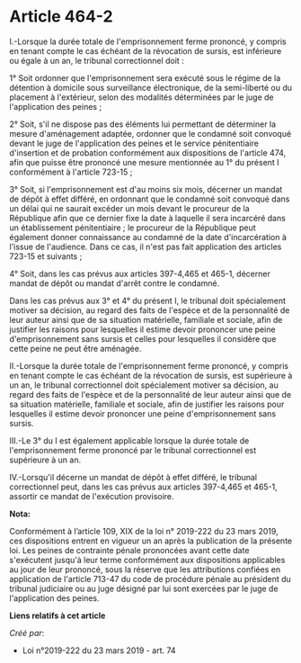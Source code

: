 # Article 464-2

I.-Lorsque la durée totale de l'emprisonnement ferme prononcé, y compris en tenant compte le cas échéant de la révocation de
sursis, est inférieure ou égale à un an, le tribunal correctionnel doit :

1° Soit ordonner que l'emprisonnement sera exécuté sous le régime de la détention à domicile sous surveillance électronique,
de la semi-liberté ou du placement à l'extérieur, selon des modalités déterminées par le juge de l'application des peines ;

2° Soit, s'il ne dispose pas des éléments lui permettant de déterminer la mesure d'aménagement adaptée, ordonner que le
condamné soit convoqué devant le juge de l'application des peines et le service pénitentiaire d'insertion et de probation
conformément aux dispositions de l'article 474, afin que puisse être prononcé une mesure mentionnée au 1° du présent I
conformément à l'article 723-15 ;

3° Soit, si l'emprisonnement est d'au moins six mois, décerner un mandat de dépôt à effet différé, en ordonnant que le
condamné soit convoqué dans un délai qui ne saurait excéder un mois devant le procureur de la République afin que ce dernier
fixe la date à laquelle il sera incarcéré dans un établissement pénitentiaire ; le procureur de la République peut également
donner connaissance au condamné de la date d'incarcération à l'issue de l'audience. Dans ce cas, il n'est pas fait
application des articles 723-15 et suivants ;

4° Soit, dans les cas prévus aux articles 397-4,465 et 465-1, décerner mandat de dépôt ou mandat d'arrêt contre le condamné.

Dans les cas prévus aux 3° et 4° du présent I, le tribunal doit spécialement motiver sa décision, au regard des faits de
l'espèce et de la personnalité de leur auteur ainsi que de sa situation matérielle, familiale et sociale, afin de justifier
les raisons pour lesquelles il estime devoir prononcer une peine d'emprisonnement sans sursis et celles pour lesquelles il
considère que cette peine ne peut être aménagée.

II.-Lorsque la durée totale de l'emprisonnement ferme prononcé, y compris en tenant compte le cas échéant de la révocation de
sursis, est supérieure à un an, le tribunal correctionnel doit spécialement motiver sa décision, au regard des faits de
l'espèce et de la personnalité de leur auteur ainsi que de sa situation matérielle, familiale et sociale, afin de justifier
les raisons pour lesquelles il estime devoir prononcer une peine d'emprisonnement sans sursis.

III.-Le 3° du I est également applicable lorsque la durée totale de l'emprisonnement ferme prononcé par le tribunal
correctionnel est supérieure à un an.

IV.-Lorsqu'il décerne un mandat de dépôt à effet différé, le tribunal correctionnel peut, dans les cas prévus aux articles
397-4,465 et 465-1, assortir ce mandat de l'exécution provisoire.

**Nota:**

Conformément à l’article 109, XIX de la loi n° 2019-222 du 23 mars 2019, ces dispositions entrent en vigueur un an après la
publication de la présente loi. Les peines de contrainte pénale prononcées avant cette date s'exécutent jusqu'à leur terme
conformément aux dispositions applicables au jour de leur prononcé, sous la réserve que les attributions confiées en
application de l'article 713-47 du code de procédure pénale au président du tribunal judiciaire ou au juge désigné par lui
sont exercées par le juge de l'application des peines.

**Liens relatifs à cet article**

_Créé par_:

  - Loi n°2019-222 du 23 mars 2019 - art. 74
